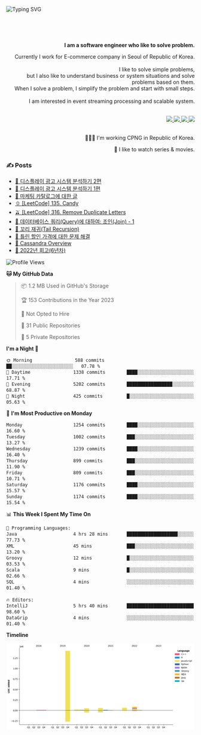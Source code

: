 ![Typing SVG](https://readme-typing-svg.herokuapp.com/?lines=Hello,+I'm+Changkwon+😎&height=150&width=1024&size=40&color=458588&background=282828&center=true&vCenter=true&multiline=false&duration=2000&pause=0)

<div align=right>
  <br/>
  <br/>  
  <br/>
  
  **I am a software engineer who like to solve problem.**<br/>
  
  Currently I work for E-commerce company in Seoul of Republic of Korea.<br/>
  <br/>
  I like to solve simple problems,<br/>
  but I also like to understand business or system situations and solve problems based on them.<br/>
  When I solve a problem, I simplify the problem and start with small steps.<br/>
  <br/>
  I am interested in event streaming processing and scalable system.<br/>
  <br/>
  
  <a href="https://about.spearkkk.dev/" target="_blank">
    <img src="https://img.shields.io/badge/website-305D61.svg?&style=for-the-badge&logo=About.me&logoColor=ffffff&labelColor=305D61&logoWidth=20"/>
  </a>
  <a href="https://www.linkedin.com/in/changkwon-jeong-754376135/" target="_blank">
    <img src="https://img.shields.io/badge/LinkedIn-305D61.svg?&style=for-the-badge&logo=linkedin&logoColor=ffffff&labelColor=305D61&logoWidth=20"/>
  </a>
  <a href="https://about.spearkkk.dev/resume/" target="_blank">
    <img src="https://img.shields.io/badge/resume-305D61.svg?&style=for-the-badge&logo=ReadtheDocs&logoColor=ffffff&labelColor=305D61&logoWidth=20"/>
  </a>
  <a href="https://spearkkk.dev/" target="_blank">
    <img src="https://img.shields.io/badge/blog-305D61.svg?&style=for-the-badge&logo=ReadtheDocs&logoColor=ffffff&labelColor=305D61&logoWidth=20"/>
  </a>
  
  <br/>
  <br/>
  
  👨🏼‍💻 I'm working CPNG in Republic of Korea.
  <br/>
  
  🍿 I like to watch series & movies.
  <br/>

</div>
  
<div align=left>
  
  <div>
    
  ### ✍️ Posts
    
  </div>
  
  <!-- BLOGPOSTS:START -->
- [🍈 디스플레이 광고 시스템 분석하기 2편](https://spearkkk.devdisplay-advertising-system-analysis-2)
- [🍇 디스플레이 광고 시스템 분석하기 1편](https://spearkkk.devdisplay-advertising-system-analysis-1)
- [🍋 마케팅 카탈로그에 대한 글](https://spearkkk.devabout-marketing-catalog)
- [🫑 [LeetCode] 135. Candy](https://spearkkk.devleetcode-135-candy)
- [🫒 [LeetCode] 316. Remove Duplicate Letters](https://spearkkk.devleetcode-316-remove-duplicate-letters)
- [🍏 데이터베이스 쿼리(Query)에 대하여: 조인(Join) - 1](https://spearkkk.devdatabase-query-join-1)
- [🍒 꼬리 재귀(Tail Recursion)](https://spearkkk.devtail-recursion)
- [🥒 틀린 할인 가격에 대한 문제 해결](https://spearkkk.devtrouble-shooting-about-wrong-price)
- [🍅 Cassandra Overview](https://spearkkk.devcassandra-overview)
- [📝 2022년 회고(6년차)](https://spearkkk.dev6%EB%85%84%EC%B0%A8-%ED%9A%8C%EA%B3%A0)
<!-- BLOGPOSTS:END -->

  
<!--START_SECTION:waka-->
![Profile Views](http://img.shields.io/badge/Profile%20Views-0-blue)

**🐱 My GitHub Data** 

> 📦 1.2 MB Used in GitHub's Storage 
 > 
> 🏆 153 Contributions in the Year 2023
 > 
> 🚫 Not Opted to Hire
 > 
> 📜 31 Public Repositories 
 > 
> 🔑 5 Private Repositories 
 > 
**I'm a Night 🦉** 

```text
🌞 Morning                588 commits         ██░░░░░░░░░░░░░░░░░░░░░░░   07.78 % 
🌆 Daytime                1338 commits        ████░░░░░░░░░░░░░░░░░░░░░   17.71 % 
🌃 Evening                5202 commits        █████████████████░░░░░░░░   68.87 % 
🌙 Night                  425 commits         █░░░░░░░░░░░░░░░░░░░░░░░░   05.63 % 
```
📅 **I'm Most Productive on Monday** 

```text
Monday                   1254 commits        ████░░░░░░░░░░░░░░░░░░░░░   16.60 % 
Tuesday                  1002 commits        ███░░░░░░░░░░░░░░░░░░░░░░   13.27 % 
Wednesday                1239 commits        ████░░░░░░░░░░░░░░░░░░░░░   16.40 % 
Thursday                 899 commits         ███░░░░░░░░░░░░░░░░░░░░░░   11.90 % 
Friday                   809 commits         ███░░░░░░░░░░░░░░░░░░░░░░   10.71 % 
Saturday                 1176 commits        ████░░░░░░░░░░░░░░░░░░░░░   15.57 % 
Sunday                   1174 commits        ████░░░░░░░░░░░░░░░░░░░░░   15.54 % 
```


📊 **This Week I Spent My Time On** 

```text
💬 Programming Languages: 
Java                     4 hrs 28 mins       ███████████████████░░░░░░   77.73 % 
XML                      45 mins             ███░░░░░░░░░░░░░░░░░░░░░░   13.20 % 
Groovy                   12 mins             █░░░░░░░░░░░░░░░░░░░░░░░░   03.53 % 
Scala                    9 mins              █░░░░░░░░░░░░░░░░░░░░░░░░   02.66 % 
SQL                      4 mins              ░░░░░░░░░░░░░░░░░░░░░░░░░   01.40 % 

🔥 Editors: 
IntelliJ                 5 hrs 40 mins       █████████████████████████   98.60 % 
DataGrip                 4 mins              ░░░░░░░░░░░░░░░░░░░░░░░░░   01.40 % 
```

**Timeline**

![Lines of Code chart](https://raw.githubusercontent.com/spearkkk/spearkkk/main/assets/bar_graph.png)


<!--END_SECTION:waka-->
</div>

